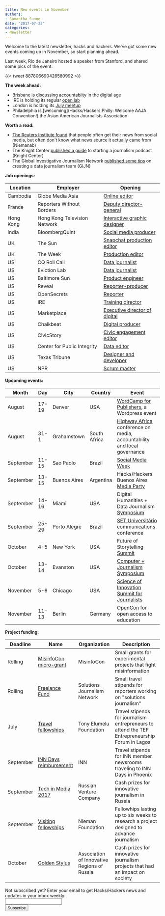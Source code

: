 ```yaml
---
title: New events in November
authors:
- Samantha Sunne
date: "2017-07-23"
categories:
- Newsletter
---
```


Welcome to the latest newsletter, hacks and hackers. We've got some new events coming up in November, so start planning ahead.

Last week, Rio de Janeiro hosted a speaker from Stanford, and shared some pics of the event:

{{< tweet 887806690426580992 >}}

**The week ahead:**

* Brisbane is [discussing accountabiity](https://www.meetup.com/Hacks-Hackers-Brisbane/events/241128812/) in the digital age
* IRE is holding its regular [open lab](https://www.meetup.com/hackshackersIRE/events/241670394/)
* London is holding its [July meetup](https://www.meetup.com/HacksHackersLondon/events/236898029/)
* Philadelphia is [welcoming](Hacks/Hackers Philly: Welcome AAJA Convention!) the Asian American Journalists Association

**Worth a read:**

* [The Reuters Institute found](http://americanpressinstitute.us7.list-manage.com/track/click?u=d4573d74e237e345f9abc9034&id=b0f06b2a96&e=334405a128) that people often get their news from social media, but often don't know what news source it actually came from (Niemanab)
* The Knight Center [published a guide](https://knightcenter.utexas.edu/blog/00-18598-how-be-heard-above-noise-guide-journalists-launching-podcast) to starting a journalism podcast (Knight Center)
* The Global Investigative Journalism Network [published some tips](http://gijn.org/2017/07/11/how-to-create-a-data-journalism-team/?mc_cid=31d5a21ad0&mc_eid=819f761f16) on creating a data journalism team (GIJN)

**Job openings:**

| Location | Employer | Opening |
| ------ | -------- | ----------- |
Cambodia | Globe Media Asia | [Online editor](https://www.journalismjobs.com/1639250-online-editor-globe-media-asia)
France | Reporters Without Borders | [Deputy director-general](https://rsf.org/en/work-rsf)
Hong Kong | Hong Kong Television Network | [Interactive graphic designer](http://www.cpjobs.com/hk/job/interactive-graphic-designer-1781263)
India | BloombergQuint | [Social media producer](https://hackpack.press/feed/snap/3560)
UK | The Sun | [Snapchat production editor](http://www.gorkanajobs.co.uk/job/72789/the-sun-snapchat-production-editor/?deviceType=Desktop&TrackID=136038&BatchID=4475)
UK | The Week | [Production editor](https://www.journalism.co.uk/media-jobs/production-editor/s75/a707036/)
US | CQ Roll Call | [Data journalist](http://bit.ly/2u0FTIY)
US | Eviction Lab | [Data journalist](https://www.idealist.org/en/consultant-job/2e273bd7c0444d9ebc87915ee024ec07-senior-developer-w-data-visualization-experience-eviction-lab-new-york)
US | Baltimore Sun | [Product engineer](https://careers-tronc.icims.com/jobs/45693/newsroom-product-engineer/job?mobile=false&width=972&height=500&bga=true&needsRedirect=false&jan1offset=-300&jun1offset=-240)
US | Reveal | [Reporter-producer](https://www.revealnews.org/job-opportunities/reporter-producer-reveal-2/)
US | OpenSecrets | [Reporter](https://www.opensecrets.org/about/jobs.php#reporter)
US | IRE | [Training director](http://ire.org/jobs/job/1051/)
US | Marketplace | [Executive director of digital](http://careers.journalists.org/jobs/10103688/executive-director-digital-marketplace)
US | Chalkbeat | [Digital producer](http://careers.journalists.org/jobs/10100311/digital-producer)
US | CivicStory | [Civic engagement editor](https://inn.org/job/civicstory-new-jersey-region-2541-community-engagement-editor-2/)
US | Center for Public Integrity | [Data editor](https://www.publicintegrity.org/about/our-organization/work-here#dataeditor)
US | Texas Tribune | [Designer and developer](https://www.texastribune.org/jobs/audience-designer-developer-texas-tribune/)
US | NPR | [Scrum master](https://recruiting.ultipro.com/NAT1011NATPR/JobBoard/af823b19-a43b-4cda-b6c2-c06508d84cf6/OpportunityDetail?opportunityId=bfb2b351-bb6f-40ae-b90a-50a881afd07a)

**Upcoming events:**

| Month | Day | City | Country | Event |
| ----- | --- | ---- | ------- | ----- |
August | 17-19 | Denver | USA | [WordCamp for Publishers](https://2017-denver.journalist.wordcamp.org/), a Wordpress event
August | 31-1 | Grahamstown | South Africa | [Highway Africa](http://highwayafrica.ru.ac.za/) conference on media, accountability and local governance
September | 11-15 | Sao Paolo | Brazil | [Social Media Week](http://ijnet.org/en/opportunities/social-media-week-opens-registration-worldwide)
September | 13-15 | Buenos Aires | Argentina | Hacks/Hackers Buenos Aires [Media Party](http://mediaparty.info/)
September | 14-16 | Miami | USA | Digital Humanities + Data Journalism [Symposium](http://dhdjmiami.com/)
September | 25-29 | Porto Alegre | Brazil | [SET Universitário](http://www.pucrs.br/famecos/set/) communications conference
October | 4-5 | New York | USA | Future of Storytelling [Summit](https://futureofstorytelling.org/summit)
October | 13-14 | Evanston | USA | [Computer + Journalism Symposium](http://cj2017.northwestern.edu/)
November | 5-8 | Chicago | USA | [Science of Innovation Summit for Journalists](http://ijnet.org/en/opportunities/science-innovation-summit-journalists-open-us)
November | 11-13 | Berlin | Germany | [OpenCon](https://apply.opencon2017.org/referral/canada) for open access to education

**Project funding:**

| Deadline | Name | Organization | Description |
| -------- | ---- | ------------ | ----- |
Rolling | [MisinfoCon micro-grant](https://docs.google.com/forms/d/e/1FAIpQLScyX13mJU0DLUaoAFijjClCOUbzKrdqfFR2gMwv0eXVKJYXyQ/viewform?c=0&w=1) | MisinfoCon | Small grants for experimental projects that fight misinformation
Rolling | [Freelance Fund](http://solutionsjournalism.org/now-offering-travel-funds-freelancers/) | Solutions Journalism Network | Small travel stipends for reporters working on "solutions journalism"
July | [Travel fellowships](https://docs.google.com/forms/d/e/1FAIpQLSe1vCUVCBj0ZPhZoFjIp73XFOlUi18VgLbTe-30NorbiffyIg/viewform) | Tony Elumelu Foundation | Travel stipends for journalism entrepreneurs to attend the TEF Entrepreneurship Forum in Lagos
September | [INN Days reimbursement](https://form.jotform.com/60836014737961) | INN | Travel stipends for INN member newsrooms traveling to INN Days in Phoenix
September | [Tech in Media 2017](http://ijnet.org/en/opportunities/innovative-journalism-contest-accepting-entries-russia) | Russian Venture Company | Cash prizes for innovative journalism in Russia
September | [Visiting fellowships](http://nieman.harvard.edu/fellowships/nieman-visiting-fellowships/) | Nieman Foundation | Fellowhips lasting up to six weeks to research a project designed to advance journalism
October | [Golden Stylus](http://ijnet.org/en/opportunities/contest-reporting-new-technologies-open-russia) | Association of Innovative Regions of Russia | Cash prizes for innovative journalism projects that had an impact on society

<div id="mc_embed_signup"><form id="mc-embedded-subscribe-form" class="validate" action="//hackshackers.us1.list-manage.com/subscribe/post?u=c56f2e53d5ed6ef87f8aaa75c&amp;id=fb2bc6f10b" method="post" name="mc-embedded-subscribe-form" novalidate="" target="_blank">

<div id="mc_embed_signup_scroll">

<div class="mc-field-group"><label for="mce-EMAIL">Not subscribed yet? Enter your email to get Hacks/Hackers news and updates in your inbox weekly:  </label></div>

<div class="mc-field-group"><input id="mce-EMAIL" class="required email" name="EMAIL" type="email" value="" /></div>

<!-- real people should not fill this in and expect good things - do not remove this or risk form bot signups-->

<div style="position: absolute; left: -5000px;"><input tabindex="-1" name="b_c56f2e53d5ed6ef87f8aaa75c_fb2bc6f10b" type="text" value="" /></div>

<div class="clear"><input id="mc-embedded-subscribe" class="button" name="subscribe" type="submit" value="Subscribe" /></div>

</div>

</form></div>

<!--End mc_embed_signup-->

<meta name="twitter:card" content="summary">

<meta name="twitter:image:src" content="https://hackshackers.com/content-images/about/hackshackers_logomark.png">

